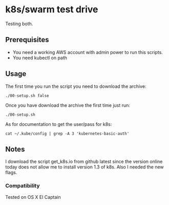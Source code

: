# k8s/swarm test drive

Testing both.

## Prerequisites

- You need a working AWS account with admin power to run this scripts.
- You need kubectl on path

## Usage

The first time you run the script you need to download the archive:

    ./00-setup.sh false

Once you have download the archive the first time just run:

    ./00-setup.sh

As for documentation to get the user/pass for k8s:

    cat ~/.kube/config | grep -A 3 'kubernetes-basic-auth'

## Notes

I download the script get_k8s.io from github latest since the version online
today does not allow me to install version 1.3 of k8s. Also I needed the new
flags.

### Compatibility

Tested on OS X El Captain
